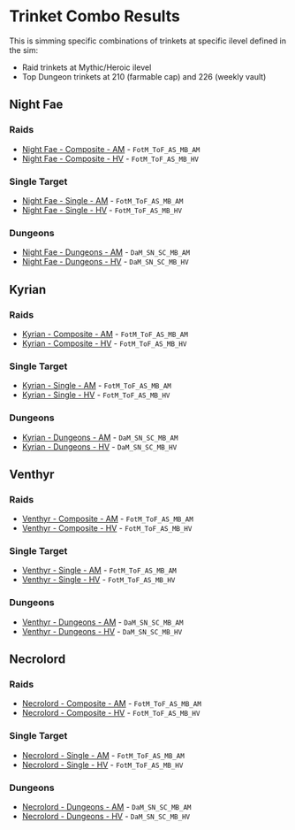 # Trinket Combo Results
This is simming specific combinations of trinkets at specific ilevel defined in the sim:
- Raid trinkets at Mythic/Heroic ilevel
- Top Dungeon trinkets at 210 (farmable cap) and 226 (weekly vault)

## Night Fae
### Raids
- [Night Fae - Composite - AM](results/Results_Composite_am_night_fae.md) - `FotM_ToF_AS_MB_AM`
- [Night Fae - Composite - HV](results/Results_Composite_hv_night_fae.md) - `FotM_ToF_AS_MB_HV`

### Single Target
- [Night Fae - Single - AM](results/Results_Single_am_night_fae.md) - `FotM_ToF_AS_MB_AM`
- [Night Fae - Single - HV](results/Results_Single_hv_night_fae.md) - `FotM_ToF_AS_MB_HV`

### Dungeons
- [Night Fae - Dungeons - AM](results/Results_Dungeons_am_night_fae.md) - `DaM_SN_SC_MB_AM`
- [Night Fae - Dungeons - HV](results/Results_Dungeons_hv_night_fae.md) - `DaM_SN_SC_MB_HV`

## Kyrian
### Raids
- [Kyrian - Composite - AM](results/Results_Composite_am_kyrian.md) - `FotM_ToF_AS_MB_AM`
- [Kyrian - Composite - HV](results/Results_Composite_hv_kyrian.md) - `FotM_ToF_AS_MB_HV`

### Single Target
- [Kyrian - Single - AM](results/Results_Single_am_kyrian.md) - `FotM_ToF_AS_MB_AM`
- [Kyrian - Single - HV](results/Results_Single_hv_kyrian.md) - `FotM_ToF_AS_MB_HV`

### Dungeons
- [Kyrian - Dungeons - AM](results/Results_Dungeons_am_kyrian.md) - `DaM_SN_SC_MB_AM`
- [Kyrian - Dungeons - HV](results/Results_Dungeons_hv_kyrian.md) - `DaM_SN_SC_MB_HV`

## Venthyr
### Raids
- [Venthyr - Composite - AM](results/Results_Composite_am_venthyr.md) - `FotM_ToF_AS_MB_AM`
- [Venthyr - Composite - HV](results/Results_Composite_hv_venthyr.md) - `FotM_ToF_AS_MB_HV`

### Single Target
- [Venthyr - Single - AM](results/Results_Single_am_venthyr.md) - `FotM_ToF_AS_MB_AM`
- [Venthyr - Single - HV](results/Results_Single_hv_venthyr.md) - `FotM_ToF_AS_MB_HV`

### Dungeons
- [Venthyr - Dungeons - AM](results/Results_Dungeons_am_venthyr.md) - `DaM_SN_SC_MB_AM`
- [Venthyr - Dungeons - HV](results/Results_Dungeons_hv_venthyr.md) - `DaM_SN_SC_MB_HV`

## Necrolord
### Raids
- [Necrolord - Composite - AM](results/Results_Composite_am_necrolord.md) - `FotM_ToF_AS_MB_AM`
- [Necrolord - Composite - HV](results/Results_Composite_hv_necrolord.md) - `FotM_ToF_AS_MB_HV`

### Single Target
- [Necrolord - Single - AM](results/Results_Single_am_necrolord.md) - `FotM_ToF_AS_MB_AM`
- [Necrolord - Single - HV](results/Results_Single_hv_necrolord.md) - `FotM_ToF_AS_MB_HV`

### Dungeons
- [Necrolord - Dungeons - AM](results/Results_Dungeons_am_necrolord.md) - `DaM_SN_SC_MB_AM`
- [Necrolord - Dungeons - HV](results/Results_Dungeons_hv_necrolord.md) - `DaM_SN_SC_MB_HV`